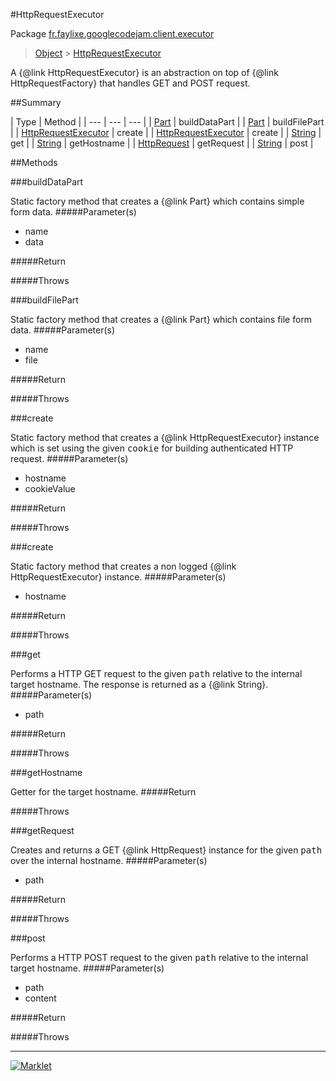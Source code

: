 #HttpRequestExecutor

Package [fr.faylixe.googlecodejam.client.executor](README.md)<br>
> [Object](../../../../java/lang/Object.md) > [HttpRequestExecutor](HttpRequestExecutor.md)

<p>A {@link HttpRequestExecutor} is an abstraction
 on top of {@link HttpRequestFactory} that handles
 GET and POST request.</p>

##Summary


| Type | Method |
| --- | --- | --- |
| [Part](../../../../com/google/api/client/http/Part.md) | buildDataPart |
| [Part](../../../../com/google/api/client/http/Part.md) | buildFilePart |
| [HttpRequestExecutor](HttpRequestExecutor.md) | create |
| [HttpRequestExecutor](HttpRequestExecutor.md) | create |
| [String](../../../../java/lang/String.md) | get |
| [String](../../../../java/lang/String.md) | getHostname |
| [HttpRequest](../../../../com/google/api/client/http/HttpRequest.md) | getRequest |
| [String](../../../../java/lang/String.md) | post |

##Methods

###buildDataPart


Static factory method that creates a {@link Part} which contains
 simple form data.
#####Parameter(s)


* name
* data

#####Return


#####Throws


###buildFilePart


Static factory method that creates a {@link Part} which contains
 file form data.
#####Parameter(s)


* name
* file

#####Return


#####Throws


###create


Static factory method that creates a {@link HttpRequestExecutor} instance
 which is set using the given <tt>cookie</tt> for building authenticated
 HTTP request.
#####Parameter(s)


* hostname
* cookieValue

#####Return


#####Throws


###create


Static factory method that creates a non logged
 {@link HttpRequestExecutor} instance.
#####Parameter(s)


* hostname

#####Return


#####Throws


###get


Performs a HTTP GET request to the given <tt>path</tt>
 relative to the internal target hostname. The response
 is returned as a {@link String}.
#####Parameter(s)


* path

#####Return


#####Throws


###getHostname


Getter for the target hostname.
#####Return


#####Throws


###getRequest


Creates and returns a GET {@link HttpRequest} instance
 for the given <tt>path</tt> over the internal hostname.
#####Parameter(s)


* path

#####Return


#####Throws


###post


Performs a HTTP POST request to the given <tt>path</tt>
 relative to the internal target hostname.
#####Parameter(s)


* path
* content

#####Return


#####Throws


---
[![Marklet](https://img.shields.io/badge/Generated%20by-Marklet-green.svg)](https://github.com/Faylixe/marklet)